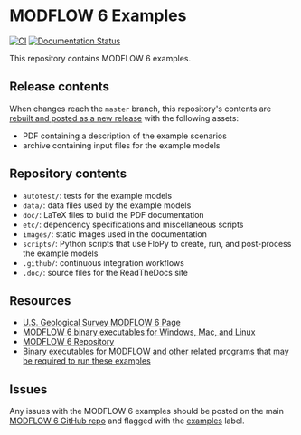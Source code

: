 # MODFLOW 6 Examples

[![CI](https://github.com/MODFLOW-ORG/modflow6-examples/actions/workflows/ex-workflow.yml/badge.svg)](https://github.com/MODFLOW-ORG/modflow6-examples/actions/workflows/ex-workflow.yml)
[![Documentation Status](https://readthedocs.org/projects/modflow6-examples/badge/?version=latest)](https://modflow6-examples.readthedocs.io/en/latest/?badge=latest)

This repository contains MODFLOW 6 examples.

## Release contents

When changes reach the `master` branch, this repository's contents are [rebuilt and posted as a new release](https://github.com/MODFLOW-ORG/modflow6-examples/releases) with the following assets:

* PDF containing a description of the example scenarios
* archive containing input files for the example models

## Repository contents

* `autotest/`: tests for the example models
* `data/`: data files used by the example models
* `doc/`: LaTeX files to build the PDF documentation
* `etc/`: dependency specifications and miscellaneous scripts
* `images/`: static images used in the documentation
* `scripts/`: Python scripts that use FloPy to create, run, and post-process the example models
* `.github/`: continuous integration workflows
* `.doc/`: source files for the ReadTheDocs site

## Resources

* [U.S. Geological Survey MODFLOW 6 Page](https://www.usgs.gov/software/modflow-6-usgs-modular-hydrologic-model)
* [MODFLOW 6 binary executables for Windows, Mac, and Linux](https://github.com/MODFLOW-ORG/modflow6-nightly-build/releases)
* [MODFLOW 6 Repository](https://github.com/MODFLOW-ORG/modflow6)
* [Binary executables for MODFLOW and other related programs that may be required to run these examples](https://github.com/MODFLOW-ORG/executables)

## Issues

Any issues with the MODFLOW 6 examples should be posted on the main [MODFLOW 6 GitHub repo](https://github.com/MODFLOW-ORG/modflow6) and flagged with the [examples](https://github.com/MODFLOW-ORG/modflow6/labels/examples) label.
